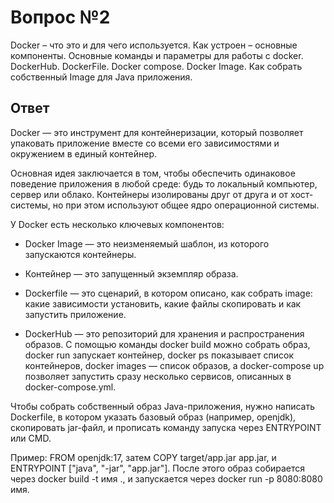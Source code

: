 # Вопрос №2

Docker – что это и для чего используется. Как устроен – основные компоненты. Основные команды и параметры для работы с docker. DockerHub. DockerFile. Docker compose. Docker Image. Как собрать собственный Image для Java приложения.

## Ответ

Docker — это инструмент для контейнеризации, который позволяет упаковать приложение вместе со всеми его зависимостями и окружением в единый контейнер. 

Основная идея заключается в том, чтобы обеспечить одинаковое поведение приложения в любой среде: будь то локальный компьютер, сервер или облако. Контейнеры изолированы друг от друга и от хост-системы, но при этом используют общее ядро операционной системы. 

У Docker есть несколько ключевых компонентов: 

* Docker Image — это неизменяемый шаблон, из которого запускаются контейнеры. 

* Контейнер — это запущенный экземпляр образа. 

* Dockerfile — это сценарий, в котором описано, как собрать image: какие зависимости установить, какие файлы скопировать и как запустить приложение. 

* DockerHub — это репозиторий для хранения и распространения образов. С помощью команды docker build можно собрать образ, docker run запускает контейнер, docker ps показывает список контейнеров, docker images — список образов, а docker-compose up позволяет запустить сразу несколько сервисов, описанных в docker-compose.yml.

Чтобы собрать собственный образ Java-приложения, нужно написать Dockerfile, в котором указать базовый образ (например, openjdk), скопировать jar-файл, и прописать команду запуска через ENTRYPOINT или CMD. 

Пример: FROM openjdk:17, затем COPY target/app.jar app.jar, и ENTRYPOINT ["java", "-jar", "app.jar"]. После этого образ собирается через docker build -t имя ., и запускается через docker run -p 8080:8080 имя.